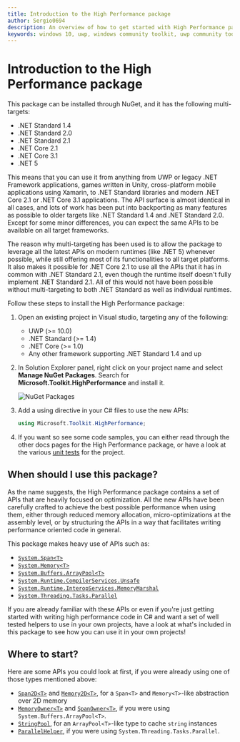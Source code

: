 ```yaml
---
title: Introduction to the High Performance package
author: Sergio0694
description: An overview of how to get started with High Performance package and to the APIs it contains
keywords: windows 10, uwp, windows community toolkit, uwp community toolkit, uwp toolkit, get started, visual studio, high performance, net core, net standard
---
```


# Introduction to the High Performance package

This package can be installed through NuGet, and it has the following multi-targets:

- .NET Standard 1.4
- .NET Standard 2.0
- .NET Standard 2.1
- .NET Core 2.1
- .NET Core 3.1
- .NET 5

This means that you can use it from anything from UWP or legacy .NET Framework applications, games written in Unity, cross-platform mobile applications using Xamarin, to .NET Standard libraries and modern .NET Core 2.1 or .NET Core 3.1 applications. The API surface is almost identical in all cases, and lots of work has been put into backporting as many features as possible to older targets like .NET Standard 1.4 and .NET Standard 2.0. Except for some minor differences, you can expect the same APIs to be available on all target frameworks.

The reason why multi-targeting has been used is to allow the package to leverage all the latest APIs on modern runtimes (like .NET 5) whenever possible, while still offering most of its functionalities to all target platforms. It also makes it possible for .NET Core 2.1 to use all the APIs that it has in common with .NET Standard 2.1, even though the runtime itself doesn't fully implement .NET Standard 2.1. All of this would not have been possible without multi-targeting to both .NET Standard as well as individual runtimes.

Follow these steps to install the High Performance package:

1. Open an existing project in Visual studio, targeting any of the following:
    - UWP (>= 10.0)
    - .NET Standard (>= 1.4)
    - .NET Core (>= 1.0)
    - Any other framework supporting .NET Standard 1.4 and up

2. In Solution Explorer panel, right click on your project name and select **Manage NuGet Packages**. Search for **Microsoft.Toolkit.HighPerformance** and install it.

    ![NuGet Packages](../resources/images/ManageNugetPackages.png "Manage NuGet Packages Image")

3. Add a using directive in your C# files to use the new APIs:

    ```csharp
    using Microsoft.Toolkit.HighPerformance;
    ```

4. If you want so see some code samples, you can either read through the other docs pages for the High Performance package, or have a look at the various [unit tests](https://github.com/windows-toolkit/WindowsCommunityToolkit/tree/master/UnitTests/UnitTests.HighPerformance.Shared) for the project.

## When should I use this package?

As the name suggests, the High Performance package contains a set of APIs that are heavily focused on optimization. All the new APIs have been carefully crafted to achieve the best possible performance when using them, either through reduced memory allocation, micro-optimizations at the assembly level, or by structuring the APIs in a way that facilitates writing performance oriented code in general.

This package makes heavy use of APIs such as:

- [`System.Span<T>`](https://docs.microsoft.com/dotnet/api/system.span-1)
- [`System.Memory<T>`](https://docs.microsoft.com/dotnet/api/system.memory-1)
- [`System.Buffers.ArrayPool<T>`](https://docs.microsoft.com/dotnet/api/system.buffers.arraypool-1)
- [`System.Runtime.CompilerServices.Unsafe`](https://docs.microsoft.com/dotnet/api/system.runtime.compilerservices.unsafe)
- [`System.Runtime.InteropServices.MemoryMarshal`](https://docs.microsoft.com/dotnet/api/system.runtime.interopservices.memorymarshal)
- [`System.Threading.Tasks.Parallel`](https://docs.microsoft.com/dotnet/api/system.threading.tasks.parallel)

If you are already familiar with these APIs or even if you're just getting started with writing high performance code in C# and want a set of well tested helpers to use in your own projects, have a look at what's included in this package to see how you can use it in your own projects!

## Where to start?

Here are some APIs you could look at first, if you were already using one of those types mentioned above:

- [`Span2D<T>`](Span2D.md) and [`Memory2D<T>`](Memory2D.md), for a `Span<T>` and `Memory<T>`-like abstraction over 2D memory
- [`MemoryOwner<T>`](MemoryOwner.md) and [`SpanOwner<T>`](SpanOwner.md), if you were using `System.Buffers.ArrayPool<T>`.
- [`StringPool`](StringPool.md), for an `ArrayPool<T>`-like type to cache `string` instances
- [`ParallelHelper`](ParallelHelper.md), if you were using `System.Threading.Tasks.Parallel`.
